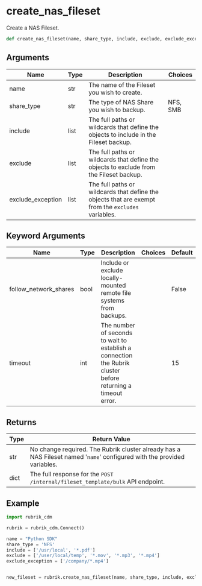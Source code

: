 # create_nas_fileset

Create a NAS Fileset.
```py
def create_nas_fileset(name, share_type, include, exclude, exclude_exception, follow_network_shares=False, timeout=15)
```

## Arguments
| Name        | Type | Description                                                                 | Choices |
|-------------|------|-----------------------------------------------------------------------------|---------|
| name  | str  | The name of the Fileset you wish to create. |         |
| share_type  | str  | The type of NAS Share you wish to backup.  |    NFS, SMB     |
| include  | list  | The full paths or wildcards that define the objects to include in the Fileset backup. |         |
| exclude  | list  | The full paths or wildcards that define the objects to exclude from the Fileset backup. |         |
| exclude_exception  | list  | The full paths or wildcards that define the objects that are exempt from the `excludes` variables. |         |
## Keyword Arguments
| Name        | Type | Description                                                                 | Choices | Default |
|-------------|------|-----------------------------------------------------------------------------|---------|---------|
| follow_network_shares  | bool  | Include or exclude locally-mounted remote file systems from backups.  |         |    False     |
| timeout  | int  | The number of seconds to wait to establish a connection the Rubrik cluster before returning a timeout error.  |         |    15     |

## Returns
| Type | Return Value                                                                                   |
|------|-----------------------------------------------------------------------------------------------|
| str  | No change required. The Rubrik cluster already has a NAS Fileset named '`name`' configured with the provided variables. |
| dict  | The full response for the `POST /internal/fileset_template/bulk` API endpoint. |
## Example
```py
import rubrik_cdm

rubrik = rubrik_cdm.Connect()

name = "Python SDK"
share_type = 'NFS'
include = ['/usr/local', '*.pdf']
exclude = ['/user/local/temp', '*.mov', '*.mp3', '*.mp4']
exclude_exception = ['/company/*.mp4']


new_fileset = rubrik.create_nas_fileset(name, share_type, include, exclude, exclude_exception)
```